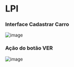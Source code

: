 # LPI

### Interface Cadastrar Carro
![image](https://user-images.githubusercontent.com/64873345/170385590-43c0a62f-b4f5-4b5d-871f-1f1f42cd2ca5.png)

### Ação do botão VER
![image](https://user-images.githubusercontent.com/64873345/170386024-6f3425d5-49e5-4bc3-9636-50fa4e6ca754.png)
